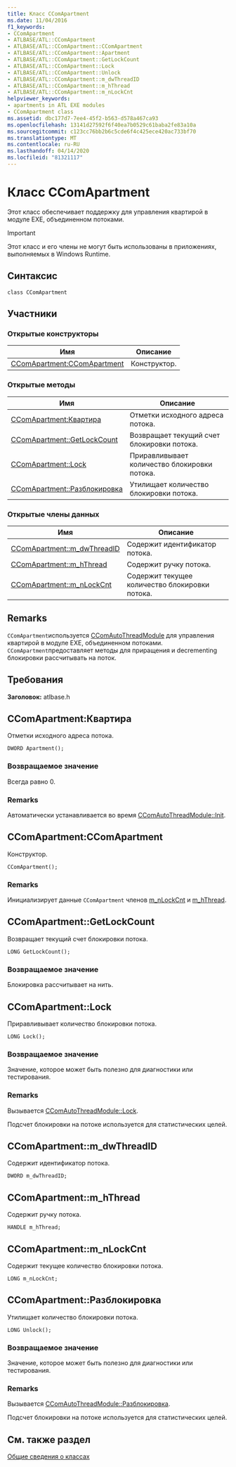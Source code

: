 ```yaml
---
title: Класс CComApartment
ms.date: 11/04/2016
f1_keywords:
- CComApartment
- ATLBASE/ATL::CComApartment
- ATLBASE/ATL::CComApartment::CComApartment
- ATLBASE/ATL::CComApartment::Apartment
- ATLBASE/ATL::CComApartment::GetLockCount
- ATLBASE/ATL::CComApartment::Lock
- ATLBASE/ATL::CComApartment::Unlock
- ATLBASE/ATL::CComApartment::m_dwThreadID
- ATLBASE/ATL::CComApartment::m_hThread
- ATLBASE/ATL::CComApartment::m_nLockCnt
helpviewer_keywords:
- apartments in ATL EXE modules
- CComApartment class
ms.assetid: dbc177d7-7ee4-45f2-b563-d578a467ca93
ms.openlocfilehash: 13141d27592f6f40ea7b0529c61baba2fe83a10a
ms.sourcegitcommit: c123cc76bb2b6c5cde6f4c425ece420ac733bf70
ms.translationtype: MT
ms.contentlocale: ru-RU
ms.lasthandoff: 04/14/2020
ms.locfileid: "81321117"
---
```

# <a name="ccomapartment-class"></a>Класс CComApartment

Этот класс обеспечивает поддержку для управления квартирой в модуле EXE, объединенном потоками.

> [!IMPORTANT]
> Этот класс и его члены не могут быть использованы в приложениях, выполняемых в Windows Runtime.

## <a name="syntax"></a>Синтаксис

```
class CComApartment
```

## <a name="members"></a>Участники

### <a name="public-constructors"></a>Открытые конструкторы

|Имя|Описание|
|----------|-----------------|
|[CComApartment:CComApartment](#ccomapartment)|Конструктор.|

### <a name="public-methods"></a>Открытые методы

|Имя|Описание|
|----------|-----------------|
|[CComApartment:Квартира](#apartment)|Отметки исходного адреса потока.|
|[CComApartment::GetLockCount](#getlockcount)|Возвращает текущий счет блокировки потока.|
|[CComApartment::Lock](#lock)|Приравливывает количество блокировки потока.|
|[CComApartment::Разблокировка](#unlock)|Утилищает количество блокировки потока.|

### <a name="public-data-members"></a>Открытые члены данных

|Имя|Описание|
|----------|-----------------|
|[CComApartment::m_dwThreadID](#m_dwthreadid)|Содержит идентификатор потока.|
|[CComApartment::m_hThread](#m_hthread)|Содержит ручку потока.|
|[CComApartment::m_nLockCnt](#m_nlockcnt)|Содержит текущее количество блокировки потока.|

## <a name="remarks"></a>Remarks

`CComApartment`используется [CComAutoThreadModule](../../atl/reference/ccomautothreadmodule-class.md) для управления квартирой в модуле EXE, объединенном потоками. `CComApartment`предоставляет методы для приращения и decrementing блокировки рассчитывать на поток.

## <a name="requirements"></a>Требования

**Заголовок:** atlbase.h

## <a name="ccomapartmentapartment"></a><a name="apartment"></a>CComApartment:Квартира

Отметки исходного адреса потока.

```
DWORD Apartment();
```

### <a name="return-value"></a>Возвращаемое значение

Всегда равно 0.

### <a name="remarks"></a>Remarks

Автоматически устанавливается во время [CComAutoThreadModule::Init](../../atl/reference/ccomautothreadmodule-class.md#init).

## <a name="ccomapartmentccomapartment"></a><a name="ccomapartment"></a>CComApartment:CComApartment

Конструктор.

```
CComApartment();
```

### <a name="remarks"></a>Remarks

Инициализирует данные `CComApartment` членов [m_nLockCnt](#m_nlockcnt) и [m_hThread](#m_hthread).

## <a name="ccomapartmentgetlockcount"></a><a name="getlockcount"></a>CComApartment::GetLockCount

Возвращает текущий счет блокировки потока.

```
LONG GetLockCount();
```

### <a name="return-value"></a>Возвращаемое значение

Блокировка рассчитывает на нить.

## <a name="ccomapartmentlock"></a><a name="lock"></a>CComApartment::Lock

Приравливывает количество блокировки потока.

```
LONG Lock();
```

### <a name="return-value"></a>Возвращаемое значение

Значение, которое может быть полезно для диагностики или тестирования.

### <a name="remarks"></a>Remarks

Вызывается [CComAutoThreadModule::Lock](../../atl/reference/ccomautothreadmodule-class.md#lock).

Подсчет блокировки на потоке используется для статистических целей.

## <a name="ccomapartmentm_dwthreadid"></a><a name="m_dwthreadid"></a>CComApartment::m_dwThreadID

Содержит идентификатор потока.

```
DWORD m_dwThreadID;
```

## <a name="ccomapartmentm_hthread"></a><a name="m_hthread"></a>CComApartment::m_hThread

Содержит ручку потока.

```
HANDLE m_hThread;
```

## <a name="ccomapartmentm_nlockcnt"></a><a name="m_nlockcnt"></a>CComApartment::m_nLockCnt

Содержит текущее количество блокировки потока.

```
LONG m_nLockCnt;
```

## <a name="ccomapartmentunlock"></a><a name="unlock"></a>CComApartment::Разблокировка

Утилищает количество блокировки потока.

```
LONG Unlock();
```

### <a name="return-value"></a>Возвращаемое значение

Значение, которое может быть полезно для диагностики или тестирования.

### <a name="remarks"></a>Remarks

Вызывается [CComAutoThreadModule::Разблокировка](../../atl/reference/ccomautothreadmodule-class.md#lock).

Подсчет блокировки на потоке используется для статистических целей.

## <a name="see-also"></a>См. также раздел

[Общие сведения о классах](../../atl/atl-class-overview.md)
